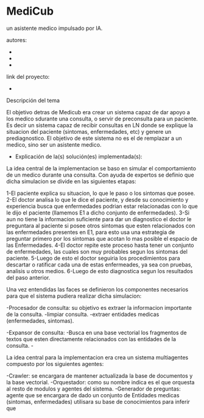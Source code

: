 # MediCub

un asistente medico impulsado por IA.

autores:

-
-
-

link del proyecto:

-

Descripción del tema

El objetivo detras de Medicub era crear un sistema capaz de dar apoyo a los medico sdurante una consulta, o servir de preconsulta para un paciente.
Es decir un sistema capaz de recibir consultas en LN donde se explique la situacion del paciente (sintomas, enfermedades, etc) y genere un prediagnostico.
El objetivo de este sistema no es el de remplazar a un medico, sino ser un asistente medico.

- Explicación de la(s) solución(es) implementada(s):

La idea central de la implementacion se baso en simular el comportamiento de un medico durante una consulta. Con ayuda de expertos se definio que dicha simulacion se divide en las siguientes etapas:

1-El paciente explica su situacion, lo que le paso o los sintomas que posee.
2-El doctor analisa lo que le dice el paciente, y desde su conocimiento y experiencia busca que enfermedades podrian estar relacionadas con lo que le dijo el paciente (llamemos E1 a dicho conjunto de enfermedades).
3-Si aun no tiene la informacion suficiente para dar un diagnostico el doctor le preguntara al paciente si posee otros sintomas que esten relacionados con las enfermedades presentes en E1, para esto usa una estrategia de preguntar primero por los sintomas que acotan lo mas posible el espacio de las Enfermedades.
4-El doctor repite este proceso hasta tener un conjunto de enfermedades, las cuales son muy probables segun los sintomas del paciente.
5-Luego de esto el doctor seguiria los procedimientos para descartar o ratificar cada una de estas enfermeades, ya sea con pruebas, analisis u otros medios.
6-Luego de esto diagnostica segun los resultados del paso anterior.

Una vez entendidas las faces se definieron los componentes necesarios para que el sistema pudiera realizar dicha simulacion:

-Procesador de consulta: su objetivo es extraer la informacion importante de la consulta.
    -limpiar consulta.
    -extraer entidades medicas (enfermedades, sintomas).

-Expansor de consulta:
    -Busca en una base vectorial los fragmentos de textos que esten directamente relacionados con las entidades de la consulta.
    -




La idea central para la implementacion era crea un sistema multiagentes compuesto por los siguientes agentes:

-Crawler: se encargara de mantener actualizada la base de documentos y la base vectorial.
-Orquestador: como su nombre indica es el que orquesta al resto de modulos y agentes del sistema.
-Generador de preguntas: agente que se encargara de dado un conjunto de Entidades medicas (sintomas, enfermedades) utilisara su base de conocimientos para inferir que 